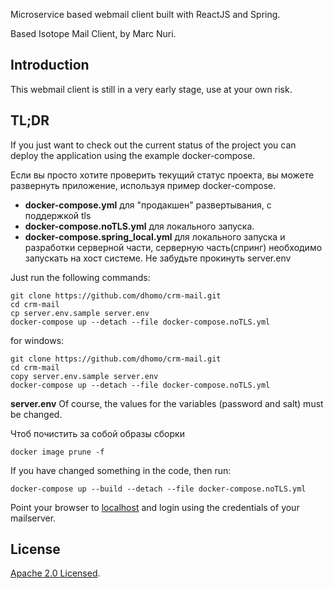 
Microservice based webmail client built with ReactJS and Spring.

Based Isotope Mail Client, by Marc Nuri.

## Introduction

This webmail client is still in a very early stage, use at your own risk.

## TL;DR

If you just want to check out the current status of the project you can deploy the application
using the example docker-compose.

Если вы просто хотите проверить текущий статус проекта, вы можете развернуть приложение, используя пример docker-compose.

* **docker-compose.yml** для "продакшен" развертывания, с поддержкой tls
* **docker-compose.noTLS.yml** для локального запуска.
* **docker-compose.spring_local.yml** для локального запуска и разработки серверной части, серверную часть(спринг) 
необходимо запускать на хост системе. Не забудьте прокинуть server.env

Just run the following commands:

```
git clone https://github.com/dhomo/crm-mail.git
cd crm-mail
cp server.env.sample server.env
docker-compose up --detach --file docker-compose.noTLS.yml
```
for windows:
```
git clone https://github.com/dhomo/crm-mail.git
cd crm-mail
copy server.env.sample server.env
docker-compose up --detach --file docker-compose.noTLS.yml
```
**server.env** Of course, the values for the variables (password and salt) must be changed.

Чтоб почистить за собой образы сборки
```
docker image prune -f
```

If you have changed something in the code, then run:

```
docker-compose up --build --detach --file docker-compose.noTLS.yml
```

Point your browser to [localhost](http://localhost) and login using the credentials of your mailserver.

## License

 [Apache 2.0 Licensed](./LICENSE).

